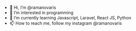 - 👋 Hi, I’m @ramanovaris
- 👀 I’m interested in programming
- 🌱 I’m currently learning Javascript, Laravel, React JS, Python
- 📫 How to reach me, follow my instagram @ramanovaris

<!---
ramanovaris/ramanovaris is a ✨ special ✨ repository because its `README.md` (this file) appears on your GitHub profile.
You can click the Preview link to take a look at your changes.
--->
